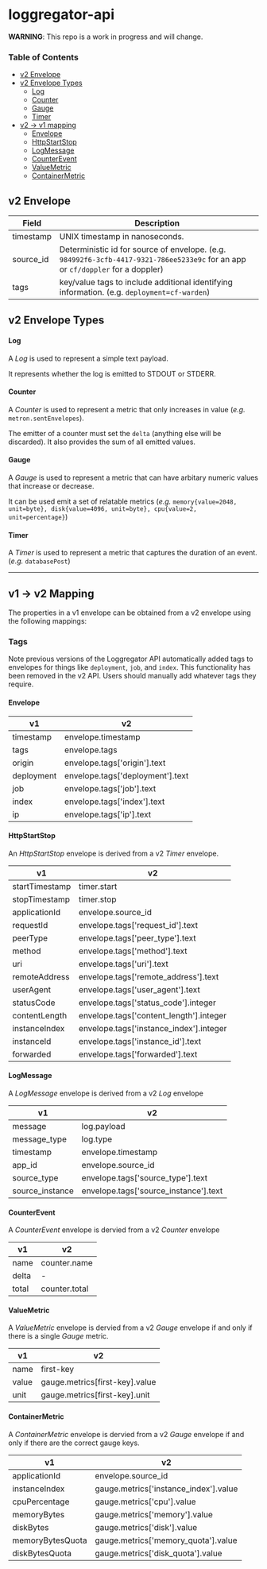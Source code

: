# loggregator-api
**WARNING**: This repo is a work in progress and will change.

### Table of Contents

* [v2 Envelope](#v2-envelope)
* [v2 Envelope Types](#v2-envelope-types)
  * [Log](#log)
  * [Counter](#counter)
  * [Gauge](#gauge)
  * [Timer](#timer)
* [v2 -> v1 mapping](#v2---v1-mapping)
  * [Envelope](#envelope)
  * [HttpStartStop](#httpstartstop)
  * [LogMessage](#logmessage)
  * [CounterEvent](#counterevent)
  * [ValueMetric](#valuemetric)
  * [ContainerMetric](#containermetric)

## v2 Envelope

| Field     | Description                                                                                                                     |
|-----------|---------------------------------------------------------------------------------------------------------------------------------|
| timestamp | UNIX timestamp in nanoseconds.                                                                                                  |
| source_id | Deterministic id for source of envelope. (e.g. `984992f6-3cfb-4417-9321-786ee5233e9c` for an app or `cf/doppler` for a doppler) |
| tags      | key/value tags to include additional identifying information. (e.g. `deployment=cf-warden`)                                     |


## v2 Envelope Types

#### Log

A *Log* is used to represent a simple text payload.

It represents whether the log is emitted to STDOUT or STDERR.

#### Counter

A *Counter* is used to represent a metric that only increases in value (*e.g.* `metron.sentEnvelopes`).

The emitter of a counter must set the `delta` (anything else will be discarded). It also provides the sum of all emitted values.

#### Gauge

A *Gauge* is used to represent a metric that can have arbitary numeric values that increase or decrease.

It can be used emit a set of relatable metrics (*e.g.* `memory{value=2048, unit=byte}, disk{value=4096, unit=byte}, cpu{value=2, unit=percentage}`)

#### Timer

A *Timer* is used to represent a metric that captures the duration of an event. (*e.g.* `databasePost`)

----

## v1 -> v2 Mapping

The properties in a v1 envelope can be obtained from a v2 envelope using the following mappings:

### Tags

Note previous versions of the Loggregator API automatically added tags to
envelopes for things like `deployment`, `job`, and `index`. This functionality
has been removed in the v2 API. Users should manually add whatever tags they
require.

#### Envelope

| v1         | v2                               |
|------------|----------------------------------|
| timestamp  | envelope.timestamp               |
| tags       | envelope.tags                    |
| origin     | envelope.tags['origin'].text     |
| deployment | envelope.tags['deployment'].text |
| job        | envelope.tags['job'].text        |
| index      | envelope.tags['index'].text      |
| ip         | envelope.tags['ip'].text         |


#### HttpStartStop

An *HttpStartStop* envelope is derived from a v2 *Timer* envelope.

| v1             | v2                                      |
|----------------|-----------------------------------------|
| startTimestamp | timer.start                             |
| stopTimestamp  | timer.stop                              |
| applicationId  | envelope.source_id                      |
| requestId      | envelope.tags['request_id'].text        |
| peerType       | envelope.tags['peer_type'].text         |
| method         | envelope.tags['method'].text            |
| uri            | envelope.tags['uri'].text               |
| remoteAddress  | envelope.tags['remote_address'].text    |
| userAgent      | envelope.tags['user_agent'].text        |
| statusCode     | envelope.tags['status_code'].integer    |
| contentLength  | envelope.tags['content_length'].integer |
| instanceIndex  | envelope.tags['instance_index'].integer |
| instanceId     | envelope.tags['instance_id'].text       |
| forwarded      | envelope.tags['forwarded'].text         |

#### LogMessage

A *LogMessage* envelope is derived from a v2 *Log* envelope

| v1              | v2                                    |
|-----------------|---------------------------------------|
| message         | log.payload                           |
| message_type    | log.type                              |
| timestamp       | envelope.timestamp                    |
| app_id          | envelope.source_id                    |
| source_type     | envelope.tags['source_type'].text     |
| source_instance | envelope.tags['source_instance'].text |

#### CounterEvent

A *CounterEvent* envelope is dervied from a v2 *Counter* envelope

| v1    | v2            |
|-------|---------------|
| name  | counter.name  |
| delta | -             |
| total | counter.total |

#### ValueMetric

A *ValueMetric* envelope is dervied from a v2 *Gauge* envelope if and only if there is a single *Gauge* metric.

| v1    | v2                             |
|-------|--------------------------------|
| name  | first-key                      |
| value | gauge.metrics[first-key].value |
| unit  | gauge.metrics[first-key].unit  |

#### ContainerMetric

A *ContainerMetric* envelope is dervied from a v2 *Gauge* envelope if and only if there are the correct gauge keys.

| v1               | v2                                    |
|------------------|---------------------------------------|
| applicationId    | envelope.source_id                    |
| instanceIndex    | gauge.metrics['instance_index'].value |
| cpuPercentage    | gauge.metrics['cpu'].value            |
| memoryBytes      | gauge.metrics['memory'].value         |
| diskBytes        | gauge.metrics['disk'].value           |
| memoryBytesQuota | gauge.metrics['memory_quota'].value   |
| diskBytesQuota   | gauge.metrics['disk_quota'].value     |
